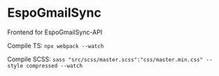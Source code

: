 # EspoGmailSync
Frontend for EspoGmailSync-API

Compile TS:
``npx webpack --watch``

Compile SCSS:
``sass "src/scss/master.scss":"css/master.min.css" --style compressed --watch``
